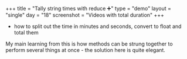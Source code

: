 +++
title = "Tally string times with reduce ➕"
type = "demo"
layout = "single"
day = "18"
screenshot = "Videos with total duration"
+++

* how to split out the time in minutes and seconds, convert to float and total them

My main learning from this is how methods can be strung together to perform several things at once - the solution here is quite elegant.